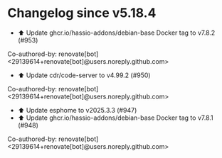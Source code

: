 # Changelog since v5.18.4
- ⬆️ Update ghcr.io/hassio-addons/debian-base Docker tag to v7.8.2 (#953)

Co-authored-by: renovate[bot] <29139614+renovate[bot]@users.noreply.github.com> 
- ⬆️ Update cdr/code-server to v4.99.2 (#950)

Co-authored-by: renovate[bot] <29139614+renovate[bot]@users.noreply.github.com> 
- ⬆️ Update esphome to v2025.3.3 (#947) 
- ⬆️ Update ghcr.io/hassio-addons/debian-base Docker tag to v7.8.1 (#948)

Co-authored-by: renovate[bot] <29139614+renovate[bot]@users.noreply.github.com> 
